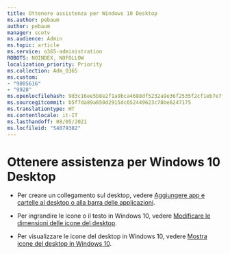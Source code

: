 ```yaml
---
title: Ottenere assistenza per Windows 10 Desktop
ms.author: pebaum
author: pebaum
manager: scotv
ms.audience: Admin
ms.topic: article
ms.service: o365-administration
ROBOTS: NOINDEX, NOFOLLOW
localization_priority: Priority
ms.collection: Adm_O365
ms.custom:
- "9005616"
- "9928"
ms.openlocfilehash: 9d3c16ee5b8e2f1a9bca4688df5232a9e36f2535f2cf1eb7e7fa3f64c5e674ec
ms.sourcegitcommit: b5f7da89a650d2915dc652449623c78be6247175
ms.translationtype: HT
ms.contentlocale: it-IT
ms.lasthandoff: 08/05/2021
ms.locfileid: "54079382"
---
```

# <a name="get-help-with-windows-10-desktop"></a>Ottenere assistenza per Windows 10 Desktop

- Per creare un collegamento sul desktop, vedere [Aggiungere app e cartelle al desktop o alla barra delle applicazioni](https://support.microsoft.com/windows/pin-apps-and-folders-to-the-desktop-or-taskbar-f3c749fb-e298-4cf1-adda-7fd635df6bb0).

- Per ingrandire le icone o il testo in Windows 10, vedere [Modificare le dimensioni delle icone del desktop](https://support.microsoft.com/windows/change-the-size-of-your-desktop-icons-85a9d341-2a4f-3d96-c796-ae116a187211).

- Per visualizzare le icone del desktop in Windows 10, vedere [Mostra icone del desktop in Windows 10](https://support.microsoft.com/windows/show-desktop-icons-in-windows-10-c13270f0-3812-c71d-f27e-29aa32588b20).